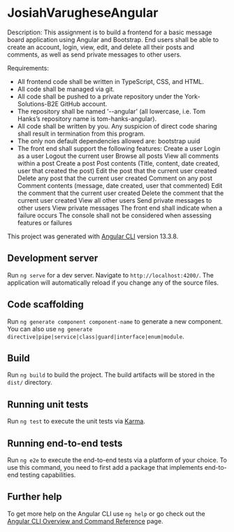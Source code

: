 # JosiahVarugheseAngular

Description: 
This assignment is to build a frontend for a basic message board application using Angular and Bootstrap. End users shall be able to create an account, login, view, edit, and delete all their posts and comments, as well as send private messages to other users. 

Requirements: 
- All frontend code shall be written in TypeScript, CSS, and HTML.
- All code shall be managed via git.
- All code shall be pushed to a private repository under the York-Solutions-B2E GitHub account.
- The repository shall be named ‘<first-name>-<last-name>-angular’ (all lowercase, i.e. Tom Hanks’s repository name is tom-hanks-angular).
- All code shall be written by you. Any suspicion of direct code sharing shall result in termination from this program. 
- The only non default dependencies allowed are: 
    bootstrap
    uuid
- The front end shall support the following features: 
    Create a user
    Login as a user
    Logout the current user
    Browse all posts
    View all comments within a post 
    Create a post
    Post contents (Title, content, date created, user that created the post)
    Edit the post that the current user created
    Delete any post that the current user created
    Comment on any post
    Comment contents (message, date created, user that commented)
    Edit the comment that the current user created
    Delete the comment that the current user created
    View all other users
    Send private messages to other users
    View private messages
    The front end shall indicate when a failure occurs 
    The console shall not be considered when assessing features or failures

This project was generated with [Angular CLI](https://github.com/angular/angular-cli) version 13.3.8.

## Development server

Run `ng serve` for a dev server. Navigate to `http://localhost:4200/`. The application will automatically reload if you change any of the source files.

## Code scaffolding

Run `ng generate component component-name` to generate a new component. You can also use `ng generate directive|pipe|service|class|guard|interface|enum|module`.

## Build

Run `ng build` to build the project. The build artifacts will be stored in the `dist/` directory.

## Running unit tests

Run `ng test` to execute the unit tests via [Karma](https://karma-runner.github.io).

## Running end-to-end tests

Run `ng e2e` to execute the end-to-end tests via a platform of your choice. To use this command, you need to first add a package that implements end-to-end testing capabilities.

## Further help

To get more help on the Angular CLI use `ng help` or go check out the [Angular CLI Overview and Command Reference](https://angular.io/cli) page.
